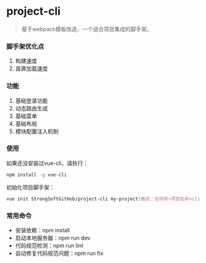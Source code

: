 # project-cli

> 基于webpack模板改造，一个适合项目集成的脚手架。

### 脚手架优化点

1. 构建速度
2. 首屏加载速度

### 功能

1. 基础登录功能
2. 动态路由生成
3. 基础菜单
4. 基础布局
5. 模块配置注入机制

### 使用

如果还没安装过vue-cli，请执行：

``` bash
npm install -g vue-cli
```

初始化项目脚手架：
``` bash
vue init StrongSoftGitHub/project-cli my-project[格式：合同号+项目名称+cli，如综合信息平台：2017386-integrated-information-platform-cli）]
```

### 常用命令

- 安装依赖：npm install
- 启动本地服务器：npm run dev
- 代码规范检测：npm run lint
- 自动修复代码规范问题：npm run fix